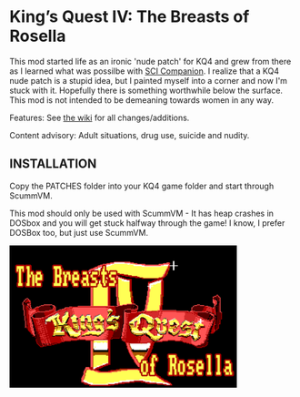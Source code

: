 # King’s Quest IV: The Breasts of Rosella

This mod started life as an ironic 'nude patch' for KQ4 and grew from there as I learned what was possilbe with <a href="http://scicompanion.com">SCI Companion</a>. I realize that a KQ4 nude patch is a stupid idea, but I painted myself into a corner and now I'm stuck with it. Hopefully there is something worthwhile below the surface. This mod is not intended to be demeaning towards women in any way. 

Features: See <a href="https://github.com/Doomlazer/KQIV-TBoR/wiki">the wiki</a> for all changes/additions.

Content advisory: Adult situations, drug use, suicide and nudity.


## INSTALLATION

Copy the PATCHES folder into your KQ4 game folder and start through ScummVM.

This mod should only be used with ScummVM - It has heap crashes in DOSbox and you will get stuck halfway through the game! I know, I prefer DOSBox too, but just use ScummVM.



<img src="TitleCard.png" alt="The Breasts of Rosella intro screen" width="400">
